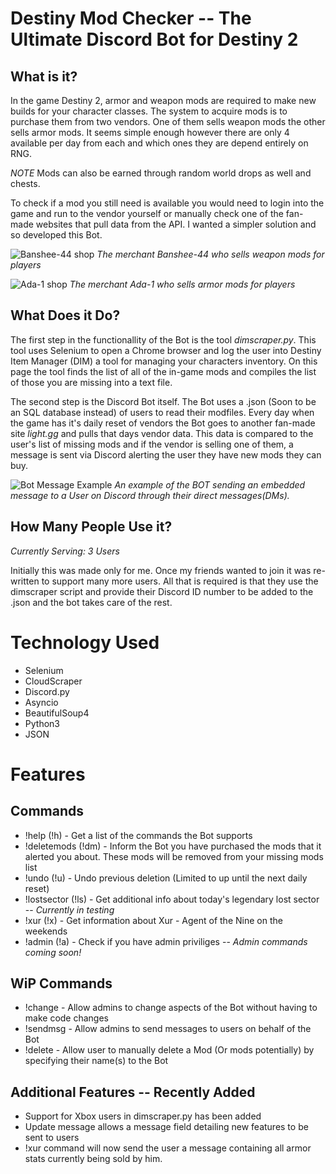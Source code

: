 # Destiny Mod Checker -- The Ultimate Discord Bot for Destiny 2
## What is it?
In the game Destiny 2, armor and weapon mods are required to make new builds for your character classes. The system to acquire mods is to purchase them
from two vendors. One of them sells weapon mods the other sells armor mods. It seems simple enough however there are only 4 available per day from each
and which ones they are depend entirely on RNG.

*NOTE*
Mods can also be earned through random world drops as well and chests.

To check if a mod you still need is available you would need to login into the game and run to the vendor yourself or manually check one of the fan-made
websites that pull data from the API. I wanted a simpler solution and so developed this Bot.

![Banshee-44 shop](https://github.com/Dbevan770/destiny-mod-checker/tree/main/assets/Banshee-44.jpg "Merchant Banshee-44's Store")
*The merchant Banshee-44 who sells weapon mods for players*

![Ada-1 shop](https://github.com/Dbevan770/destiny-mod-checker/tree/main/assets/Ada-1.jpg "Merchant Ada-1's Store")
*The merchant Ada-1 who sells armor mods for players*


## What Does it Do?
The first step in the functionallity of the Bot is the tool *dimscraper.py*. This tool uses Selenium to open a Chrome browser and log the user into
Destiny Item Manager (DIM) a tool for managing your characters inventory. On this page the tool finds the list of all of the in-game mods and compiles
the list of those you are missing into a text file.

The second step is the Discord Bot itself. The Bot uses a .json (Soon to be an SQL database instead) of users to read their modfiles. Every day when the game has it's daily reset of vendors the Bot goes to another fan-made site *light.gg* and pulls that days vendor data. This data is compared to the user's list
of missing mods and if the vendor is selling one of them, a message is sent via Discord alerting the user they have new mods they can buy.

![Bot Message Example](https://github.com/Dbevan770/destiny-mod-checker/tree/main/assets/Bot-Message-Example.png "Bot Message Example")
*An example of the BOT sending an embedded message to a User on Discord through their direct messages(DMs).*

## How Many People Use it?
*Currently Serving: 3 Users*

Initially this was made only for me. Once my friends wanted to join it was re-written to support many more users. All that is required is that they use the dimscraper script and provide their Discord ID number to be added to the .json and the bot takes care of the rest.

# Technology Used
+ Selenium
+ CloudScraper
+ Discord.py
+ Asyncio
+ BeautifulSoup4
+ Python3
+ JSON

# Features
## Commands
+ !help (!h) - Get a list of the commands the Bot supports
+ !deletemods (!dm) - Inform the Bot you have purchased the mods that it alerted you about. These mods will be removed from your missing mods list
+ !undo (!u) - Undo previous deletion (Limited to up until the next daily reset)
+ !lostsector (!ls) - Get additional info about today's legendary lost sector -- *Currently in testing*
+ !xur (!x) - Get information about Xur - Agent of the Nine on the weekends
+ !admin (!a) - Check if you have admin priviliges -- *Admin commands coming soon!*

## WiP Commands
+ !change <context> - Allow admins to change aspects of the Bot without having to make code changes
+ !sendmsg <message> - Allow admins to send messages to users on behalf of the Bot
+ !delete <modName> - Allow user to manually delete a Mod (Or mods potentially) by specifying their name(s) to the Bot

## Additional Features -- Recently Added
+ Support for Xbox users in dimscraper.py has been added
+ Update message allows a message field detailing new features to be sent to users
+ !xur command will now send the user a message containing all armor stats currently being sold by him.
